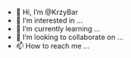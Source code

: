 - 👋 Hi, I’m @KrzyBar
- 👀 I’m interested in ...
- 🌱 I’m currently learning ...
- 💞️ I’m looking to collaborate on ...
- 📫 How to reach me ...

<!---
KrzyBar/KrzyBar is a ✨ special ✨ repository because its `README.md` (this file) appears on your GitHub profile.
You can click the Preview link to take a look at your changes.
--->
